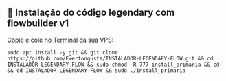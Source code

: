 ## 💽 Instalação do código legendary com flowbuilder v1

<p>Copie e cole no Terminal da sua VPS:</p>

```
sudo apt install -y git && git clone https://github.com/Ewertongusts/INSTALADOR-LEGENDARY-FLOW.git && cd INSTALADOR-LEGENDARY-FLOW && sudo chmod -R 777 install_primaria && cd && cd INSTALADOR-LEGENDARY-FLOW && sudo ./install_primaria
```
